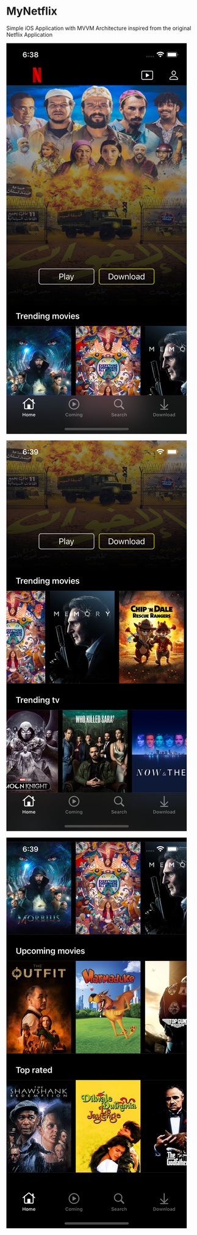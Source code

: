# MyNetflix

Simple iOS Application with MVVM Architecture inspired from the original Netflix Application

![image](https://github.com/tahajadid/MyNetflix/blob/main/Demo/Screen1.png) &nbsp;

![image](https://github.com/tahajadid/MyNetflix/blob/main/Demo/Screen2.png) &nbsp;

![image](https://github.com/tahajadid/MyNetflix/blob/main/Demo/Screen3.png) &nbsp;
